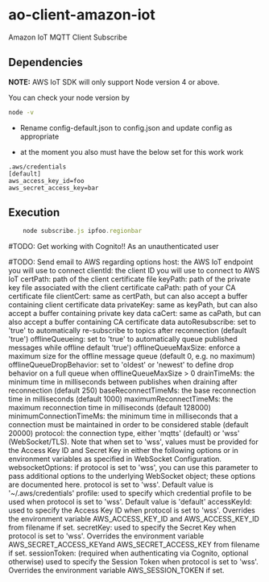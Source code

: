 # ao-client-amazon-iot
Amazon IoT MQTT Client Subscribe

## Dependencies
**NOTE:** AWS IoT SDK will only support Node version 4 or above.

You can check your node version by

```sh
node -v
```

- Rename config-default.json to config.json and update config as appropriate

- at the moment you also must have the below set for this work work

```ssh
.aws/credentials
[default]
aws_access_key_id=foo
aws_secret_access_key=bar

```

## Execution

```javascript
    node subscribe.js ipfoo.regionbar
```

#TODO: Get working with Cognito!! As an unauthenticated user

#TODO: Send email to AWS regarding options
host: the AWS IoT endpoint you will use to connect
clientId: the client ID you will use to connect to AWS IoT
certPath: path of the client certificate file
keyPath: path of the private key file associated with the client certificate
caPath: path of your CA certificate file
clientCert: same as certPath, but can also accept a buffer containing client certificate data
privateKey: same as keyPath, but can also accept a buffer containing private key data
caCert: same as caPath, but can also accept a buffer containing CA certificate data
autoResubscribe: set to 'true' to automatically re-subscribe to topics after reconnection (default 'true')
offlineQueueing: set to 'true' to automatically queue published messages while offline default 'true')
offlineQueueMaxSize: enforce a maximum size for the offline message queue (default 0, e.g. no maximum)
offlineQueueDropBehavior: set to 'oldest' or 'newest' to define drop behavior on a full queue when offlineQueueMaxSize > 0
drainTimeMs: the minimum time in milliseconds between publishes when draining after reconnection (default 250)
baseReconnectTimeMs: the base reconnection time in milliseconds (default 1000)
maximumReconnectTimeMs: the maximum reconnection time in milliseconds (default 128000)
minimumConnectionTimeMs: the minimum time in milliseconds that a connection must be maintained in order to be considered stable (default 20000)
protocol: the connection type, either 'mqtts' (default) or 'wss' (WebSocket/TLS). Note that when set to 'wss', values must be provided for the Access Key ID and Secret Key in either the following options or in environment variables as specified in WebSocket Configuration.
websocketOptions: if protocol is set to 'wss', you can use this parameter to pass additional options to the underlying WebSocket object; these options are documented here.
protocol is set to 'wss'. Default value is '~/.aws/credentials'
profile: used to specify which credential profile to be used when protocol is set to 'wss'. Default value is 'default'
accessKeyId: used to specify the Access Key ID when protocol is set to 'wss'. Overrides the environment variable AWS_ACCESS_KEY_ID and AWS_ACCESS_KEY_ID from filename if set.
secretKey: used to specify the Secret Key when protocol is set to 'wss'. Overrides the environment variable AWS_SECRET_ACCESS_KEYand AWS_SECRET_ACCESS_KEY from filename if set.
sessionToken: (required when authenticating via Cognito, optional otherwise) used to specify the Session Token when protocol is set to 'wss'. Overrides the environment variable AWS_SESSION_TOKEN if set.
